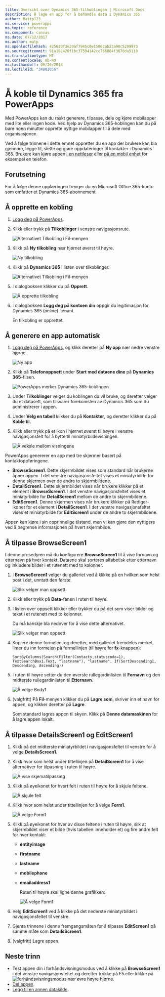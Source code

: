 ```yaml
---
title: Oversikt over Dynamics 365-tilkoblingen | Microsoft Docs
description: Å lage en app for å behandle data i Dynamics 365
author: Mattp123
ms.service: powerapps
ms.topic: reference
ms.component: canvas
ms.date: 07/12/2017
ms.author: matp
ms.openlocfilehash: 425620f3e20af7945c0e1506cab23a90c5209973
ms.sourcegitcommit: 91a102426f1bc37504142cc756884f3670da5110
ms.translationtype: HT
ms.contentlocale: nb-NO
ms.lasthandoff: 06/26/2018
ms.locfileid: "34803056"
---
```

# <a name="connect-to-dynamics-365-from-powerapps"></a>Å koble til Dynamics 365 fra PowerApps
Med PowerApps kan du raskt generere, tilpasse, dele og kjøre mobilapper med lite eller ingen kode. Ved hjelp av Dynamics 365-koblingen kan du på bare noen minutter opprette nyttige mobilapper til å dele med organisasjonen.

Ved å følge trinnene i dette emnet oppretter du en app der brukere kan bla gjennom, legge til, slette og gjøre oppdateringer til kontakter i Dynamics 365. Brukere kan kjøre appen [i en nettleser](../../../user/run-app-browser.md) eller [på en mobil enhet](../../../user/run-app-client.md) for eksempel en telefon.

## <a name="prerequisite"></a>Forutsetning
For å følge denne opplæringen trenger du en Microsoft Office 365-konto som omfatter et Dynamics 365-abonnement.

## <a name="create-a-connection"></a>Å opprette en kobling
1. [Logg deg på PowerApps](https://web.powerapps.com/).
2. Klikk eller trykk på **Tilkoblinger** i venstre navigasjonsrute.
   
    ![Alternativet Tilkobling i Fil-menyen](./media/connection-dynamics-crmonline/file-connections.png)
3. Klikk på **Ny tilkobling** nær hjørnet øverst til høyre.
   
    ![Ny tilkobling](./media/connection-dynamics-crmonline/new-connection.png)
4. Klikk på **Dynamics 365** i listen over tilkoblinger.
   
    ![Alternativet Tilkobling i Fil-menyen](./media/connection-dynamics-crmonline/connection-d365.png)
5. I dialogboksen klikker du på **Opprett**.
   
    ![Å opprette tilkobling](./media/connection-dynamics-crmonline/create-connection.png)
6. I dialogboksen **Logg deg på kontoen din** oppgir du legitimasjon for Dynamics 365 (online)-tenant.
   
    En tilkobling er opprettet.

## <a name="generate-an-app-automatically"></a>Å generere en app automatisk
1. [Logg deg på PowerApps](https://web.powerapps.com/), og klikk deretter på **Ny app** nær nedre venstre hjørne.
   
    ![Ny app](./media/connection-dynamics-crmonline/new-app.png)
2. Klikk på **Telefonoppsett** under **Start med dataene dine** på **Dynamics 365**-flisen.
   
    ![PowerApps merker Dynamics 365-koblingen](./media/connection-dynamics-crmonline/phonelayout.png)
3. Under **Tilkoblinger** velger du koblingen du vil bruke, og deretter velger du et datasett, som tilsvarer forekomsten av Dynamics 365 som du administrerer i appen.
4. Under **Velg en tabell** klikker du på **Kontakter**, og deretter klikker du på **Koble til**.
5. Klikk eller trykk på et ikon i hjørnet øverst til høyre i venstre navigasjonsfelt for å bytte til miniatyrbildevisningen.
   
    ![Å veksle mellom visningene](./media/connection-dynamics-crmonline/toggle-view.png)

PowerApps genererer en app med tre skjermer basert på kontaktoppføringene.

* **BrowseScreen1**. Dette skjermbildet vises som standard når brukerne åpner appen. I det venstre navigasjonsfeltet vises et miniatyrbilde for denne skjermen over de andre to skjermbildene.
* **DetailScreen1**. Dette skjermbildet vises når brukere klikker på et element i **BrowseScreen1**.  I det venstre navigasjonsfeltet vises et miniatyrbilde for **DetailScreen1** mellom de andre to skjermbildene.
* **EditScreen1**. Denne skjermen vises når brukere klikker på Rediger-ikonet for et element i **DetailScreen1**. I det venstre navigasjonsfeltet vises et miniatyrbilde for **EditScreen1** under de andre to skjermbildene.

Appen kan kjøre i sin opprinnelige tilstand, men vi kan gjøre den nyttigere ved å begrense informasjonen på hvert skjermbilde.

## <a name="customize-browsescreen1"></a>Å tilpasse BrowseScreen1
I denne prosedyren må du konfigurere **BrowseScreen1** til å vise fornavn og etternavn på hver kontakt. Dataene skal sorteres alfabetisk etter etternavn og inkludere bilder i et rutenett med to kolonner.

1. I **BrowseScreen1** velger du galleriet ved å klikke på en hvilken som helst post i det, unntatt den første.
   
    ![Slik velger man oppsett](./media/connection-dynamics-crmonline/select-gallery.png)
2. Klikk eller trykk på **Data**-fanen i ruten til høyre.
3. I listen over oppsett klikker eller trykker du på det som viser bilder og tekst i et rutenett med to kolonner.
   
    Du må kanskje bla nedover for å vise dette alternativet.
   
    ![Slik velger man oppsett](./media/connection-dynamics-crmonline/select-layout.png)
4. Kopiere denne formelen, og deretter, med galleriet fremdeles merket, limer du inn formelen på formellinjen (til høyre for **fx**-knappen):
   
    `SortByColumns(Search(Filter(Contacts,statuscode=1), TextSearchBox1.Text, "lastname"), "lastname", If(SortDescending1, Descending, Ascending))`
5. I ruten til høyre setter du den øverste rullegardinlisten til **Fornavn** og den midterste rullegardinlisten til **Etternavn**.
   
    ![Å velge Body1](./media/connection-dynamics-crmonline/firstname-lastname.png)
6. (valgfritt) På **Fil**-menyen klikker du på **Lagre som**, skriver inn et navn for appen, og klikker deretter på **Lagre**.
   
    Som standard lagres appen til skyen. Klikk på **Denne datamaskinen** for å lagre appen lokalt.

## <a name="customize-detailsscreen1-and-editscreen1"></a>Å tilpasse DetailsScreen1 og EditScreen1
1. Klikk på det midterste miniatyrbildet i navigasjonsfeltet til venstre for å velge **DetailsScreen1**.
2. Klikk hvor som helst under tittellinjen på **DetailScreen1** for å vise alternativer for tilpasning i ruten til høyre.
   
    ![Å vise skjematilpassing](./media/connection-dynamics-crmonline/show-customization.png)
3. Klikk på øyeikonet for hvert felt i ruten til høyre for å skjule feltene.
   
    ![Å skjule felt](./media/connection-dynamics-crmonline/hide-field.png)
4. Klikk hvor som helst under tittellinjen for å velge **Form1**.
   
    ![Å velge Form1](./media/connection-dynamics-crmonline/select-form1.png)
5. Klikk på øyeikonet for hver av disse feltene i ruten til høyre, slik at skjermbildet viser et bilde (hvis tabellen inneholder et) og fire andre felt for hver kontakt:
   
   * **entityimage**
   * **firstname**
   * **lastname**
   * **mobilephone**
   * **emailaddress1**
     
     Ruten til høyre skal ligne denne grafikken:
     
     ![Å velge Form1](./media/connection-dynamics-crmonline/show-fields.png)
6. Velg **EditScreen1** ved å klikke på det nederste miniatyrbildet i navigasjonsfeltet til venstre.
7. Gjenta trinnene i denne fremgangsmåten for å tilpasse **EditScreen1** på samme måte som **DetailsScreen1**.
8. (valgfritt) Lagre appen.

## <a name="next-steps"></a>Neste trinn
* Test appen din i forhåndsvisningsmodus ved å klikke på **BrowseScreen1** i det venstre navigasjonsfeltet og deretter trykke på F5 eller klikke på ![forhåndsvisningsmodus](./media/connection-dynamics-crmonline/runpowerapp.png) nær øvre høyre hjørne.
* [Del appen](../share-app.md).
* [Legg til en annen datakilde](../add-data-connection.md).

